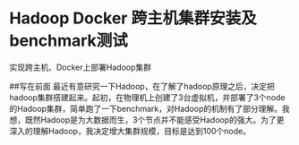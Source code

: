 # Hadoop Docker 跨主机集群安装及benchmark测试
实现跨主机、Docker上部署Hadoop集群

##写在前面
最近有意研究一下Hadoop，在了解了hadoop原理之后，决定把hadoop集群搭建起来。起初，在物理机上创建了3台虚拟机，并部署了3个node的Hadoop集群，简单跑了一下benchmark，对Hadoop的机制有了部分理解。我想，既然Hadoop是为大数据而生，3个节点并不能感受Hadoop的强大。为了更深入的理解Hadoop，我决定增大集群规模，目标是达到100个node。
